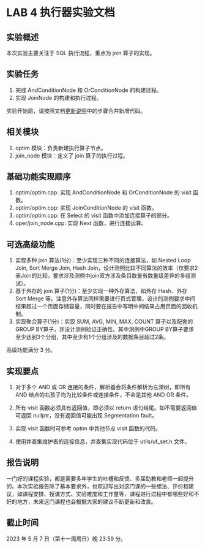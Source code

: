 # LAB 4 执行器实验文档

## 实验概述

本次实验主要关注于 SQL 执行流程，重点为 join 算子的实现。

## 实验任务

1. 完成 AndConditionNode 和 OrConditionNode 的构建过程。
2. 实现 JoinNode 的构建和执行过程。

实验开始前，请按照文档[更新说明](https://thu-db.github.io/dbtrain-tutorial/intro.html#%E6%9B%B4%E6%96%B0%E8%AF%B4%E6%98%8E)中的步骤合并新增代码。

## 相关模块

1. optim 模块：负责新建执行算子节点。
2. join_node 模块：定义了 join 算子的执行过程。

## 基础功能实现顺序

1. optim/optim.cpp: 实现 AndConditionNode 和 OrConditionNode 的 visit 函数。
2. optim/optim.cpp: 实现 JoinConditionNode 的 visit 函数。
3. optim/optim.cpp: 在 Select 的 visit 函数中添加连接算子的部分。
4. oper/join_node.cpp: 实现 Next 函数，进行连接运算。

## 可选高级功能

1. 实现多种 join 算法(1分)：至少实现三种不同的连接算法，如 Nested Loop Join, Sort Merge Join, Hash Join，设计测例比较不同算法的效率（仅要求2表Join的比较，要求涉及测例中join双方涉及条目数量有数量级差异的多组测试）。
2. 基于外存的 join 算子(1分)：至少实现一种外存算法，如外存 Hash、外存 Sort Merge 等。注意外存算法同样需要进行页式管理，设计的测例要求中间结果超过一个页面存储容量，同时要在报告中写明中间结果占用页面的回收机制。
3. 实现聚合算子(1分)：实现 SUM, AVG, MIN, MAX, COUNT 算子以及配套的GROUP BY算子，并设计测例验证正确性。其中测例中GROUP BY算子要求至少达到3个分组，其中至少有1个分组涉及的数据条目超过2条。

高级功能满分 3 分。

## 实现要点

1. 对于多个 AND 或 OR 连接的条件，解析器会将条件解析为左深树，即所有 AND 结点的右孩子均为比较条件或连接条件，不会是其他 AND OR 条件。

2. 所有 visit 函数必须具有返回值，即必须以 return 语句结尾。如不需要返回值可返回 nullptr，没有返回值可能出现 Segmentation fault。

3. 实现 visit 函数时可参考 optim 中其他节点 visit 函数的代码。

4. 使用并查集维护表的连接信息，并查集实现代码位于 utils/uf_set.h 文件。

## 报告说明

一门好的课程实验，都是需要多年学生的吐槽和反馈、多届助教和老师一起提升的。本次实验报告除了基本要求外，也欢迎写出对这门课的一些想法、评价和建议，如课程安排、授课方式、实验难度和工作量等，课程进行过程中有哪些好和不好的地方，未来这门课程也会根据大家的建议不断更新和改良。

## 截止时间

2023 年 5 月 7 日（第十一周周日）晚 23:59 分。

